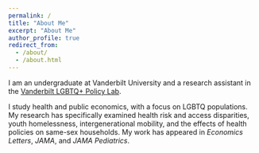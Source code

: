 ```yaml
---
permalink: /
title: "About Me"
excerpt: "About Me"
author_profile: true
redirect_from: 
  - /about/
  - /about.html
---
```

I am an undergraduate at Vanderbilt University and a research assistant in the [Vanderbilt LGBTQ+ Policy Lab](https://www.vanderbilt.edu/lgbtq-policy-lab/).

I study health and public economics, with a focus on LGBTQ populations. My research has specifically examined health risk and access disparities, youth homelessness, intergenerational mobility, and the effects of health policies on same-sex households. My work has appeared in *Economics Letters*, *JAMA*, and *JAMA Pediatrics*.


